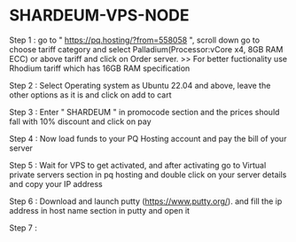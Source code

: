 # SHARDEUM-VPS-NODE


Step 1 : go to " https://pq.hosting/?from=558058 ", scroll down go to choose tariff category and select Palladium(Processor:vCore x4, 8GB RAM ECC) or above tariff and click on Order server. >> For better fuctionality use Rhodium tariff which has 16GB RAM specification

Step 2 : Select Operating system as Ubuntu 22.04 and above, leave the other options as it is and click on add to cart

Step 3 : Enter " SHARDEUM " in promocode section and the prices should fall with 10% discount and click on pay

Step 4 : Now load funds to your PQ Hosting account and pay the bill of your server

Step 5 : Wait for VPS to get activated, and after activating go to Virtual private servers section in pq hosting and double click on your server details and copy your IP address

Step 6 : Download and launch putty (https://www.putty.org/). and fill the ip address in host name section in putty and open it

Step 7 : 
